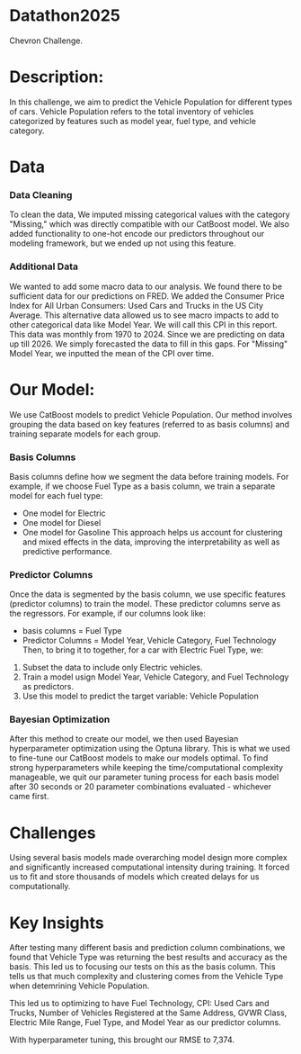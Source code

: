 # Datathon2025

Chevron Challenge.

# Description:

In this challenge, we aim to predict the Vehicle Population for different types of cars. Vehicle Population refers to the total inventory of vehicles categorized by features such as model year, fuel type, and vehicle category.

# Data

###  Data Cleaning

To clean the data, We imputed missing categorical values with the category "Missing," which was directly compatible with our CatBoost model. We also added functionality to one-hot encode our predictors throughout our modeling framework, but we ended up not using this feature. 

### Additional Data

We wanted to add some macro data to our analysis. We found there to be sufficient data for our predictions on FRED. We added the Consumer Price Index for All Urban Consumers: Used Cars and Trucks in the US City Average. This alternative data allowed us to see macro impacts to add to other categorical data like Model Year. We will call this CPI in this report. This data was monthly from 1970 to 2024. Since we are predicting on data up till 2026. We simply forecasted the data to fill in this gaps. For "Missing" Model Year, we inputted the mean of the CPI over time. 

# Our Model:

We use CatBoost models to predict Vehicle Population. Our method involves grouping the data based on key features (referred to as basis columns) and training separate models for each group.

### Basis Columns
Basis columns define how we segment the data before training models. For example, if we choose Fuel Type as a basis column, we train a separate model for each fuel type:
- One model for Electric
- One model for Diesel
- One model for Gasoline
This approach helps us account for clustering and mixed effects in the data, improving the interpretability as well as predictive performance.

### Predictor Columns
Once the data is segmented by the basis column, we use specific features (predictor columns) to train the model. These predictor columns serve as the regressors. For example, if our columns look like:
- basis columns = Fuel Type
- Predictor Columns = Model Year, Vehicle Category, Fuel Technology
Then, to bring it to together, for a car with Electric Fuel Type, we:
1. Subset the data to include only Electric vehicles.
2. Train a model usign Model Year, Vehicle Category, and Fuel Technology as predictors. 
3. Use this model to predict the target variable: Vehicle Population

### Bayesian Optimization
After this method to create our model, we then used Bayesian hyperparameter optimization using the Optuna library. This is what we used to fine-tune our CatBoost models to make our models optimal. To find strong hyperparameters while keeping the time/computational complexity manageable, we quit our parameter tuning process for each basis model after 30 seconds or 20 parameter combinations evaluated - whichever came first.

# Challenges

Using several basis models made overarching model design more complex and significantly increased computational intensity during training. It forced us to fit and store thousands of models which created delays for us computationally. 

# Key Insights

After testing many different basis and prediction column combinations, we found that Vehicle Type was returning the best results and accuracy as the basis. This led us to focusing our tests on this as the basis column. This tells us that much complexity and clustering comes from the Vehicle Type when detemrining Vehicle Population. 

This led us to optimizing to have Fuel Technology, CPI: Used Cars and Trucks, Number of Vehicles Registered at the Same Address, GVWR Class, Electric Mile Range, Fuel Type, and Model Year as our predictor columns. 

With hyperparameter tuning, this brought our RMSE to 7,374.
